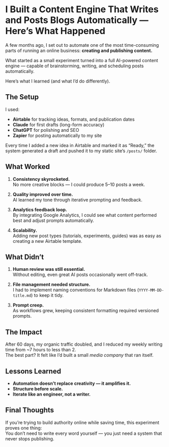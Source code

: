 # I Built a Content Engine That Writes and Posts Blogs Automatically — Here’s What Happened

A few months ago, I set out to automate one of the most time-consuming parts of running an online business: **creating and publishing content.**

What started as a small experiment turned into a full AI-powered content engine — capable of brainstorming, writing, and scheduling posts automatically.  

Here’s what I learned (and what I’d do differently).

## The Setup

I used:
- **Airtable** for tracking ideas, formats, and publication dates  
- **Claude** for first drafts (long-form accuracy)  
- **ChatGPT** for polishing and SEO  
- **Zapier** for posting automatically to my site  

Every time I added a new idea in Airtable and marked it as “Ready,” the system generated a draft and pushed it to my static site’s `/posts/` folder.

## What Worked

1. **Consistency skyrocketed.**  
   No more creative blocks — I could produce 5–10 posts a week.

2. **Quality improved over time.**  
   AI learned my tone through iterative prompting and feedback.

3. **Analytics feedback loop.**  
   By integrating Google Analytics, I could see what content performed best and adjust prompts automatically.

4. **Scalability.**  
   Adding new post types (tutorials, experiments, guides) was as easy as creating a new Airtable template.

## What Didn’t

1. **Human review was still essential.**  
   Without editing, even great AI posts occasionally went off-track.

2. **File management needed structure.**  
   I had to implement naming conventions for Markdown files (`YYYY-MM-DD-title.md`) to keep it tidy.

3. **Prompt creep.**  
   As workflows grew, keeping consistent formatting required versioned prompts.

## The Impact

After 60 days, my organic traffic doubled, and I reduced my weekly writing time from ~7 hours to less than 2.  
The best part? It felt like I’d built a small *media company* that ran itself.

## Lessons Learned

- **Automation doesn’t replace creativity — it amplifies it.**  
- **Structure before scale.**  
- **Iterate like an engineer, not a writer.**

## Final Thoughts

If you’re trying to build authority online while saving time, this experiment proves one thing:  
You don’t need to write every word yourself — you just need a system that never stops publishing.
